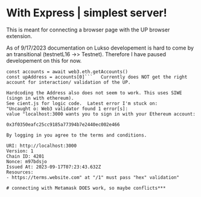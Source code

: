 # With Express  |  simplest server!

This is meant for connecting a browser page with the UP browser extension.

As of 9/17/2023 documentation on Lukso developement is hard to come by an transitional (testnetL16 ->>  Testnet). Therefore I have paused developement on this for now.

```const accountsRequest = await web3.eth.requestAccounts()
const accounts = await web3.eth.getAccounts()
const upAddress = accounts[0]```   Currently does NOT get the right account for interaction/ validation of the UP.

Hardcoding the Address also does not seem to work. This uses SIWE (singn in with ethereum).
See cient.js for logic code.  Latest error I'm stuck on:
"Uncaught o: Web3 validator found 1 error[s]:
value "localhost:3000 wants you to sign in with your Ethereum account:

0x3f0350eafc25cc9185a77394b7e2440ec002e466

By logging in you agree to the terms and conditions.

URI: http://localhost:3000
Version: 1
Chain ID: 4201
Nonce: m97bdsjo
Issued At: 2023-09-17T07:23:43.632Z
Resources:
- https://terms.website.com" at "/1" must pass "hex" validation"

# connecting with Metamask DOES work, so maybe conflicts***






